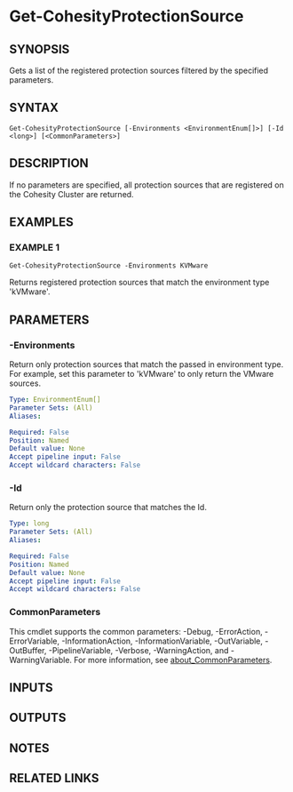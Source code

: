 
# Get-CohesityProtectionSource

## SYNOPSIS
Gets a list of the registered protection sources filtered by the specified parameters.

## SYNTAX

```
Get-CohesityProtectionSource [-Environments <EnvironmentEnum[]>] [-Id <long>] [<CommonParameters>]
```

## DESCRIPTION
If no parameters are specified, all protection sources that are registered on the Cohesity Cluster are returned.

## EXAMPLES

### EXAMPLE 1
```
Get-CohesityProtectionSource -Environments KVMware
```

Returns registered protection sources that match the environment type 'kVMware'.

## PARAMETERS

### -Environments
Return only protection sources that match the passed in environment type.
For example, set this parameter to 'kVMware' to only return the VMware sources.

```yaml
Type: EnvironmentEnum[]
Parameter Sets: (All)
Aliases:

Required: False
Position: Named
Default value: None
Accept pipeline input: False
Accept wildcard characters: False
```

### -Id
Return only the protection source that matches the Id.

```yaml
Type: long
Parameter Sets: (All)
Aliases:

Required: False
Position: Named
Default value: None
Accept pipeline input: False
Accept wildcard characters: False
```

### CommonParameters
This cmdlet supports the common parameters: -Debug, -ErrorAction, -ErrorVariable, -InformationAction, -InformationVariable, -OutVariable, -OutBuffer, -PipelineVariable, -Verbose, -WarningAction, and -WarningVariable. For more information, see [about_CommonParameters](http://go.microsoft.com/fwlink/?LinkID=113216).

## INPUTS

## OUTPUTS

## NOTES

## RELATED LINKS

